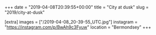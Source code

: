 +++
date = "2019-04-08T20:39:55+00:00"
title = "City at dusk"
slug = "2019/city-at-dusk"

[extra]
images = ["/2019-04-08_20-39-55_UTC.jpg"]
instagram = "https://instagram.com/p/BwAh9c3Fyuw"
location = "Bermondsey"
+++
